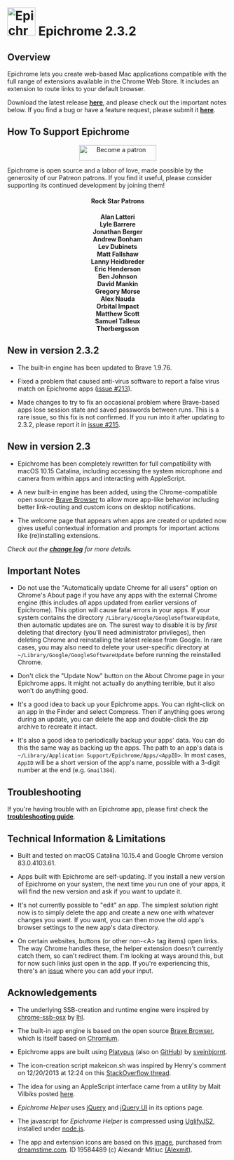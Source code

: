 <h1><img src="https://github.com/dmarmor/epichrome/raw/master/images/readme/epichrome_icon.png" width="64" height="64" alt="Epichrome icon" /> Epichrome 2.3.2</h1>

## Overview

Epichrome lets you create web-based Mac applications compatible with the full range of extensions available in the Chrome Web Store. It includes an extension to route links to your default browser.

Download the latest release **[here](https://github.com/dmarmor/epichrome/releases "Download")**, and please check out the important notes below. If you find a bug or have a feature request, please submit it **[here](https://github.com/dmarmor/epichrome/issues "Issues")**.


## How To Support Epichrome

<p align="center"><a href="https://www.patreon.com/bePatron?u=27108162" target="_blank"><img src="https://github.com/dmarmor/epichrome/blob/master/images/readme/patreon_button.svg" width="176" height="35" alt="Become a patron"/></a></p>

Epichrome is open source and a labor of love, made possible by the generosity of our Patreon patrons. If you find it useful, please consider supporting its continued development by joining them!

<h4 align="center">Rock Star Patrons</h4>
<p align="center"><b>Alan Latteri</b><br />
<b>Lyle Barrere</b><br />
<b>Jonathan Berger</b><br />
<b>Andrew Bonham</b><br />
<b>Lev Dubinets</b><br />
<b>Matt Fallshaw</b><br />
<b>Lanny Heidbreder</b><br />
<b>Eric Henderson</b><br />
<b>Ben Johnson</b><br />
<b>David Mankin</b><br />
<b>Gregory Morse</b><br />
<b>Alex Nauda</b><br />
<b>Orbital Impact</b><br />
<b>Matthew Scott</b><br />
<b>Samuel Talleux</b><br />
<b>Thorbergsson</b></p>


## New in version 2.3.2

- The built-in engine has been updated to Brave 1.9.76.

- Fixed a problem that caused anti-virus software to report a false virus match on Epichrome apps ([issue #213](https://github.com/dmarmor/epichrome/issues/213 "issue #213")).

- Made changes to try to fix an occasional problem where Brave-based apps lose session state and saved passwords between runs. This is a rare issue, so this fix is not confirmed. If you run into it after updating to 2.3.2, please report it in [issue #215](https://github.com/dmarmor/epichrome/issues/215 "issue #215").


## New in version 2.3

- Epichrome has been completely rewritten for full compatibility with macOS 10.15 Catalina, including accessing the system microphone and camera from within apps and interacting with AppleScript.

- A new built-in engine has been added, using the Chrome-compatible open source [Brave Browser](https://github.com/brave/brave-browser "Brave Browser") to allow more app-like behavior including better link-routing and custom icons on desktop notifications.

- The welcome page that appears when apps are created or updated now gives useful contextual information and prompts for important actions like (re)installing extensions.

<!-- ## New in version 2.3 -->

*Check out the [**change log**](https://github.com/dmarmor/epichrome/blob/master/app/CHANGELOG.md "CHANGELOG.md") for more details.*


## Important Notes

- Do not use the "Automatically update Chrome for all users" option on Chrome's About page if you have any apps with the external Chrome engine (this includes *all* apps updated from earlier versions of Epichrome). This option will cause fatal errors in your apps. If your system contains the directory ```/Library/Google/GoogleSoftwareUpdate```, then automatic updates are on. The surest way to disable it is by *first* deleting that directory (you'll need administrator privileges), then deleting Chrome and reinstalling the latest release from Google. In rare cases, you may also need to delete your user-specific directory at ```~/Library/Google/GoogleSoftwareUpdate``` before running the reinstalled Chrome.

- Don't click the "Update Now" button on the About Chrome page in your Epichrome apps. It might not actually do anything terrible, but it also won't do anything good.

- It's a good idea to back up your Epichrome apps. You can right-click on an app in the Finder and select Compress. Then if anything goes wrong during an update, you can delete the app and double-click the zip archive to recreate it intact.

- It's also a good idea to periodically backup your apps' data. You can do this the same way as backing up the apps. The path to an app's data is ```~/Library/Application Support/Epichrome/Apps/<AppID>```. In most cases, ```AppID``` will be a short version of the app's name, possible with a 3-digit number at the end (e.g. ```Gmail384```).


## Troubleshooting

If you're having trouble with an Epichrome app, please first check the [**troubleshooting guide**](https://github.com/dmarmor/epichrome/blob/master/TROUBLESHOOTING.md "troubleshooting guide").

## Technical Information & Limitations

- Built and tested on macOS Catalina 10.15.4 and Google Chrome version 83.0.4103.61.

- Apps built with Epichrome are self-updating. If you install a new version of Epichrome on your system, the next time you run one of your apps, it will find the new version and ask if you want to update it.

- It's not currently possible to "edit" an app. The simplest solution right now is to simply delete the app and create a new one with whatever changes you want. If you want, you can then move the old app's browser settings to the new app's data directory.

- On certain websites, buttons (or other non-\<A\> tag items) open links. The way Chrome handles these, the helper extension doesn't currently catch them, so can't redirect them. I'm looking at ways around this, but for now such links just open in the app. If you're experiencing this, there's an [issue](https://github.com/dmarmor/epichrome/issues/27 "Gmail shortcut links aren't delegated #27") where you can add your input.


## Acknowledgements

- The underlying SSB-creation and runtime engine were inspired by [chrome-ssb-osx](https://github.com/lhl/chrome-ssb-osx "chrome-ssb-osx") by [lhl](https://github.com/lhl "lhl").

- The built-in app engine is based on the open source [Brave Browser](https://github.com/brave/brave-browser "Brave Browser"), which is itself based on [Chromium](https://www.chromium.org/Home "Chromium").

- Epichrome apps are built using [Platypus](https://sveinbjorn.org/platypus "Platypus") (also on [GitHub](https://github.com/sveinbjornt/Platypus "Platypus on GitHub")) by [sveinbjornt](https://github.com/sveinbjornt "sveinbjornt").

- The icon-creation script makeicon.sh was inspired by Henry's comment on 12/20/2013 at 12:24 on this [StackOverflow thread](http://stackoverflow.com/questions/12306223/how-to-manually-create-icns-files-using-iconutil "StackOverflow thread").

- The idea for using an AppleScript interface came from a utility by Mait Vilbiks posted [here](https://www.lessannoyingcrm.com/blog/2011/01/240/Updates+to+Mac+Chrome+application+shortcuts+and+the+iOS+fullscreen+webapp+generator "Mait Vilbiks utility").

- *Epichrome Helper* uses [jQuery](https://jquery.com/ "jQuery") and [jQuery UI](http://jqueryui.com/ "jQuery UI") in its options page.

- The javascript for *Epichrome Helper* is compressed using [UglifyJS2](https://github.com/mishoo/UglifyJS2 "UglifyJS2"), installed under [node.js](https://nodejs.org/ "node.js").

- The app and extension icons are based on this [image](http://www.dreamstime.com/royalty-free-stock-images-abstract-chrome-ball-image19584489 "Abstract Chrome Ball Photo"), purchased from [dreamstime.com](http://www.dreamstime.com/#res11199095 "dreamstime.com"). ID 19584489 (c) Alexandr Mitiuc [(Alexmit)](http://www.dreamstime.com/alexmit_info#res11199095 "Alexmit").
